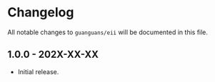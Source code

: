 # Changelog

All notable changes to `guanguans/eii` will be documented in this file.

## 1.0.0 - 202X-XX-XX

* Initial release.
